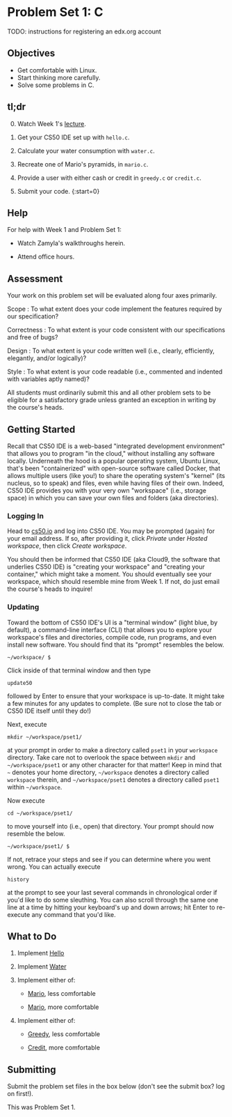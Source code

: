 # Problem Set 1: C

TODO: instructions for registering an edx.org account

## Objectives

* Get comfortable with Linux.
* Start thinking more carefully.
* Solve some problems in C.

## tl;dr

0. Watch Week 1's [lecture](/lectures/week-1).

1. Get your CS50 IDE set up with `hello.c`.

2. Calculate your water consumption with `water.c`.

3. Recreate one of Mario's pyramids, in `mario.c`.

4. Provide a user with either cash or credit in `greedy.c` or `credit.c`.

5. Submit your code.
{:start=0}

## Help

For help with Week 1 and Problem Set 1:

- Watch Zamyla's walkthroughs herein.

- Attend office hours.

## Assessment

Your work on this problem set will be evaluated along four axes primarily.

Scope
: To what extent does your code implement the features required by our specification?

Correctness
: To what extent is your code consistent with our specifications and free of bugs?

Design
: To what extent is your code written well (i.e., clearly, efficiently, elegantly, and/or logically)?

Style
: To what extent is your code readable (i.e., commented and indented with variables aptly named)?

All students must ordinarily submit this and all other problem sets to be eligible for a satisfactory grade unless granted an exception in writing by the course's heads.

## Getting Started

Recall that CS50 IDE is a web-based "integrated development environment" that allows you to program "in the cloud," without installing any software locally. Underneath the hood is a popular operating system, Ubuntu Linux, that's been "containerized" with open-source software called Docker, that allows multiple users (like you!) to share the operating system's "kernel" (its nucleus, so to speak) and files, even while having files of their own. Indeed, CS50 IDE provides you with your very own "workspace" (i.e., storage space) in which you can save your own files and folders (aka directories).

### Logging In

Head to [cs50.io](https://cs50.io/) and log into CS50 IDE. You may be prompted (again) for your email address. If so, after providing it, click *Private* under *Hosted workspace*, then click *Create workspace*.

You should then be informed that CS50 IDE (aka Cloud9, the software that underlies CS50 IDE) is "creating your workspace" and "creating your container," which might take a moment. You should eventually see your workspace, which should resemble mine from Week 1. If not, do just email the course's heads to inquire!

### Updating

Toward the bottom of CS50 IDE's UI is a "terminal window" (light blue, by default), a command-line interface (CLI) that allows you to explore your workspace's files and directories, compile code, run programs, and even install new software. You should find that its "prompt" resembles the below.

	~/workspace/ $

Click inside of that terminal window and then type

	update50

followed by Enter to ensure that your workspace is up-to-date. It might take a few minutes for any updates to complete. (Be sure not to close the tab or CS50 IDE itself until they do!)

Next, execute

	mkdir ~/workspace/pset1/

at your prompt in order to make a directory called `pset1` in your `workspace` directory. Take care not to overlook the space between `mkdir` and `~/workspace/pset1` or any other character for that matter! Keep in mind that `~` denotes your home directory, `~/workspace` denotes a directory called `workspace` therein, and `~/workspace/pset1` denotes a directory called `pset1` within `~/workspace`.

Now execute

	cd ~/workspace/pset1/

to move yourself into (i.e., open) that directory. Your prompt should now resemble the below.

	~/workspace/pset1/ $

If not, retrace your steps and see if you can determine where you went wrong. You can actually execute

	history

at the prompt to see your last several commands in chronological order if you'd like to do some sleuthing. You can also scroll through the same one line at a time by hitting your keyboard's up and down arrows; hit Enter to re-execute any command that you'd like.

## What to Do

1. Implement [Hello](http://docs.cs50.net/problems/hello/hello.html)

2. Implement [Water](http://docs.cs50.net/problems/water/water.html)

3. Implement either of:

	- [Mario](http://docs.cs50.net/problems/mario/less/mario.html), less comfortable

	- [Mario](http://docs.cs50.net/problems/mario/more/mario.html), more comfortable

4. Implement either of:

	- [Greedy](http://docs.cs50.net/problems/greedy/greedy.html), less comfortable

	- [Credit](http://docs.cs50.net/problems/credit/credit.html), more comfortable

## Submitting

Submit the problem set files in the box below (don't see the submit box? log on first!). 

This was Problem Set 1.
